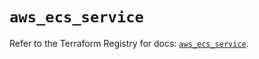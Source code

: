 # `aws_ecs_service`

Refer to the Terraform Registry for docs: [`aws_ecs_service`](https://registry.terraform.io/providers/hashicorp/aws/6.11.0/docs/resources/ecs_service).
